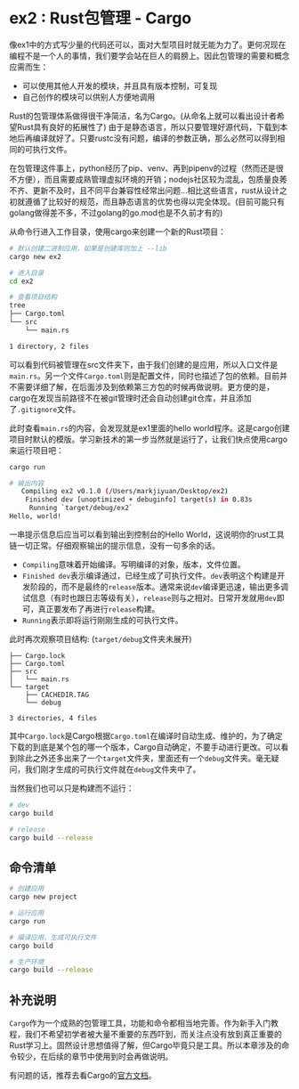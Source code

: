 # ex2 : Rust包管理 - Cargo

像ex1中的方式写少量的代码还可以，面对大型项目时就无能为力了。更何况现在编程不是一个人的事情，我们要学会站在巨人的肩膀上。因此包管理的需要和概念应需而生：
+ 可以使用其他人开发的模块，并且具有版本控制，可复现
+ 自己创作的模块可以供别人方便地调用

Rust的包管理体系做得很干净简洁，名为Cargo。(从命名上就可以看出设计者希望Rust具有良好的拓展性了)
由于是静态语言，所以只要管理好源代码，下载到本地后再编译就好了。只要rustc没有问题，编译的参数正确，那么必然可以得到相同的可执行文件。

在包管理这件事上，python经历了pip、venv、再到pipenv的过程（然而还是很不方便），而且需要成熟管理虚拟环境的开销；nodejs社区较为混乱，包质量良莠不齐、更新不及时，且不同平台兼容性经常出问题...相比这些语言，rust从设计之初就遵循了比较好的规范，而且静态语言的优势也得以完全体现。(目前可能只有golang做得差不多，不过golang的go.mod也是不久前才有的)

从命令行进入工作目录，使用cargo来创建一个新的Rust项目：
```bash
# 默认创建二进制应用，如果是创建库则加上 --lib
cargo new ex2

# 进入目录
cd ex2

# 查看项目结构
tree
├── Cargo.toml
└── src
    └── main.rs

1 directory, 2 files
```

可以看到代码被管理在src文件夹下，由于我们创建的是应用，所以入口文件是`main.rs`。另一个文件`Cargo.toml`则是配置文件，同时也描述了包的依赖。目前并不需要详细了解，在后面涉及到依赖第三方包的时候再做说明。更方便的是，cargo在发现当前路径不在被git管理时还会自动创建git仓库，并且添加了`.gitignore`文件。

此时查看`main.rs`的内容，会发现就是ex1里面的hello world程序。这是cargo创建项目时默认的模版。学习新技术的第一步当然就是运行了，让我们快点使用cargo来运行项目吧：
```bash
cargo run

# 输出内容
   Compiling ex2 v0.1.0 (/Users/markjiyuan/Desktop/ex2)
    Finished dev [unoptimized + debuginfo] target(s) in 0.83s
     Running `target/debug/ex2`
Hello, world!
```

一串提示信息后应当可以看到输出到控制台的Hello World，这说明你的rust工具链一切正常。仔细观察输出的提示信息，没有一句多余的话。
+ `Compiling`意味着开始编译。写明编译的对象，版本，文件位置。
+ `Finished dev`表示编译通过，已经生成了可执行文件。`dev`表明这个构建是开发阶段的，而不是最终的`release`版本。通常来说`dev`编译更迅速，输出更多调试信息（有时也跟日志等级有关），`release`则与之相对。日常开发就用`dev`即可，真正要发布了再进行`release`构建。
+ `Running`表示即将运行刚刚生成的可执行文件。

此时再次观察项目结构: (`target/debug`文件夹未展开)
```
├── Cargo.lock
├── Cargo.toml
├── src
│   └── main.rs
└── target
    ├── CACHEDIR.TAG
    └── debug

3 directories, 4 files
```

其中`Cargo.lock`是Cargo根据`Cargo.toml`在编译时自动生成、维护的，为了确定下载的到底是某个包的哪一个版本，Cargo自动确定，不要手动进行更改。可以看到除此之外还多出来了一个`target`文件夹，里面还有一个`debug`文件夹。毫无疑问，我们刚才生成的可执行文件就在`debug`文件夹中了。

当然我们也可以只是构建而不运行：
```bash
# dev
cargo build

# release
cargo build --release
```

## 命令清单

```bash
# 创建应用
cargo new project

# 运行应用
cargo run

# 编译应用，生成可执行文件
cargo build

# 生产环境
cargo build --release
```


## 补充说明

`Cargo`作为一个成熟的包管理工具，功能和命令都相当地完善。作为新手入门教程，我们不希望初学者被大量不重要的东西吓到，而关注点没有放到真正重要的Rust学习上。固然设计思想值得了解，但Cargo毕竟只是工具。所以本章涉及的命令较少，在后续的章节中使用到时会再做说明。

有问题的话，推荐去看Cargo的[官方文档](https://doc.rust-lang.org/cargo/index.html)。
